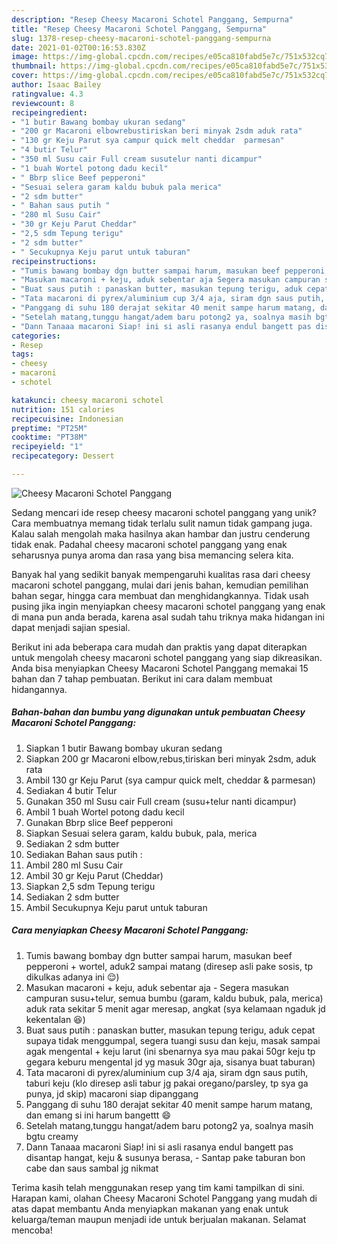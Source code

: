 ```yaml
---
description: "Resep Cheesy Macaroni Schotel Panggang, Sempurna"
title: "Resep Cheesy Macaroni Schotel Panggang, Sempurna"
slug: 1378-resep-cheesy-macaroni-schotel-panggang-sempurna
date: 2021-01-02T00:16:53.830Z
image: https://img-global.cpcdn.com/recipes/e05ca810fabd5e7c/751x532cq70/cheesy-macaroni-schotel-panggang-foto-resep-utama.jpg
thumbnail: https://img-global.cpcdn.com/recipes/e05ca810fabd5e7c/751x532cq70/cheesy-macaroni-schotel-panggang-foto-resep-utama.jpg
cover: https://img-global.cpcdn.com/recipes/e05ca810fabd5e7c/751x532cq70/cheesy-macaroni-schotel-panggang-foto-resep-utama.jpg
author: Isaac Bailey
ratingvalue: 4.3
reviewcount: 8
recipeingredient:
- "1 butir Bawang bombay ukuran sedang"
- "200 gr Macaroni elbowrebustiriskan beri minyak 2sdm aduk rata"
- "130 gr Keju Parut sya campur quick melt cheddar  parmesan"
- "4 butir Telur"
- "350 ml Susu cair Full cream susutelur nanti dicampur"
- "1 buah Wortel potong dadu kecil"
- " Bbrp slice Beef pepperoni"
- "Sesuai selera garam kaldu bubuk pala merica"
- "2 sdm butter"
- " Bahan saus putih "
- "280 ml Susu Cair"
- "30 gr Keju Parut Cheddar"
- "2,5 sdm Tepung terigu"
- "2 sdm butter"
- " Secukupnya Keju parut untuk taburan"
recipeinstructions:
- "Tumis bawang bombay dgn butter sampai harum, masukan beef pepperoni + wortel, aduk2 sampai matang (diresep asli pake sosis, tp dikulkas adanya ini 😌)"
- "Masukan macaroni + keju, aduk sebentar aja Segera masukan campuran susu+telur, semua bumbu (garam, kaldu bubuk, pala, merica) aduk rata sekitar 5 menit agar meresap, angkat (sya kelamaan ngaduk jd kekentalan 😆)"
- "Buat saus putih : panaskan butter, masukan tepung terigu, aduk cepat supaya tidak menggumpal, segera tuangi susu dan keju, masak sampai agak mengental + keju larut (ini sbenarnya sya mau pakai 50gr keju tp gegara keburu mengental jd yg masuk 30gr aja, sisanya buat taburan)"
- "Tata macaroni di pyrex/aluminium cup 3/4 aja, siram dgn saus putih, taburi keju (klo diresep asli tabur jg pakai oregano/parsley, tp sya ga punya, jd skip) macaroni siap dipanggang"
- "Panggang di suhu 180 derajat sekitar 40 menit sampe harum matang, dan emang si ini harum bangettt 😄"
- "Setelah matang,tunggu hangat/adem baru potong2 ya, soalnya masih bgtu creamy"
- "Dann Tanaaa macaroni Siap! ini si asli rasanya endul bangett pas disantap hangat, keju &amp; susunya berasa,  Santap pake taburan bon cabe dan saus sambal jg nikmat"
categories:
- Resep
tags:
- cheesy
- macaroni
- schotel

katakunci: cheesy macaroni schotel 
nutrition: 151 calories
recipecuisine: Indonesian
preptime: "PT25M"
cooktime: "PT38M"
recipeyield: "1"
recipecategory: Dessert

---
```



![Cheesy Macaroni Schotel Panggang](https://img-global.cpcdn.com/recipes/e05ca810fabd5e7c/751x532cq70/cheesy-macaroni-schotel-panggang-foto-resep-utama.jpg)

Sedang mencari ide resep cheesy macaroni schotel panggang yang unik? Cara membuatnya memang tidak terlalu sulit namun tidak gampang juga. Kalau salah mengolah maka hasilnya akan hambar dan justru cenderung tidak enak. Padahal cheesy macaroni schotel panggang yang enak seharusnya punya aroma dan rasa yang bisa memancing selera kita.

Banyak hal yang sedikit banyak mempengaruhi kualitas rasa dari cheesy macaroni schotel panggang, mulai dari jenis bahan, kemudian pemilihan bahan segar, hingga cara membuat dan menghidangkannya. Tidak usah pusing jika ingin menyiapkan cheesy macaroni schotel panggang yang enak di mana pun anda berada, karena asal sudah tahu triknya maka hidangan ini dapat menjadi sajian spesial.




Berikut ini ada beberapa cara mudah dan praktis yang dapat diterapkan untuk mengolah cheesy macaroni schotel panggang yang siap dikreasikan. Anda bisa menyiapkan Cheesy Macaroni Schotel Panggang memakai 15 bahan dan 7 tahap pembuatan. Berikut ini cara dalam membuat hidangannya.

<!--inarticleads1-->

##### Bahan-bahan dan bumbu yang digunakan untuk pembuatan Cheesy Macaroni Schotel Panggang:

1. Siapkan 1 butir Bawang bombay ukuran sedang
1. Siapkan 200 gr Macaroni elbow,rebus,tiriskan beri minyak 2sdm, aduk rata
1. Ambil 130 gr Keju Parut (sya campur quick melt, cheddar &amp; parmesan)
1. Sediakan 4 butir Telur
1. Gunakan 350 ml Susu cair Full cream (susu+telur nanti dicampur)
1. Ambil 1 buah Wortel potong dadu kecil
1. Gunakan  Bbrp slice Beef pepperoni
1. Siapkan Sesuai selera garam, kaldu bubuk, pala, merica
1. Sediakan 2 sdm butter
1. Sediakan  Bahan saus putih :
1. Ambil 280 ml Susu Cair
1. Ambil 30 gr Keju Parut (Cheddar)
1. Siapkan 2,5 sdm Tepung terigu
1. Sediakan 2 sdm butter
1. Ambil  Secukupnya Keju parut untuk taburan




<!--inarticleads2-->

##### Cara menyiapkan Cheesy Macaroni Schotel Panggang:

1. Tumis bawang bombay dgn butter sampai harum, masukan beef pepperoni + wortel, aduk2 sampai matang (diresep asli pake sosis, tp dikulkas adanya ini 😌)
1. Masukan macaroni + keju, aduk sebentar aja - Segera masukan campuran susu+telur, semua bumbu (garam, kaldu bubuk, pala, merica) aduk rata sekitar 5 menit agar meresap, angkat (sya kelamaan ngaduk jd kekentalan 😆)
1. Buat saus putih : panaskan butter, masukan tepung terigu, aduk cepat supaya tidak menggumpal, segera tuangi susu dan keju, masak sampai agak mengental + keju larut (ini sbenarnya sya mau pakai 50gr keju tp gegara keburu mengental jd yg masuk 30gr aja, sisanya buat taburan)
1. Tata macaroni di pyrex/aluminium cup 3/4 aja, siram dgn saus putih, taburi keju (klo diresep asli tabur jg pakai oregano/parsley, tp sya ga punya, jd skip) macaroni siap dipanggang
1. Panggang di suhu 180 derajat sekitar 40 menit sampe harum matang, dan emang si ini harum bangettt 😄
1. Setelah matang,tunggu hangat/adem baru potong2 ya, soalnya masih bgtu creamy
1. Dann Tanaaa macaroni Siap! ini si asli rasanya endul bangett pas disantap hangat, keju &amp; susunya berasa,  - Santap pake taburan bon cabe dan saus sambal jg nikmat




Terima kasih telah menggunakan resep yang tim kami tampilkan di sini. Harapan kami, olahan Cheesy Macaroni Schotel Panggang yang mudah di atas dapat membantu Anda menyiapkan makanan yang enak untuk keluarga/teman maupun menjadi ide untuk berjualan makanan. Selamat mencoba!
